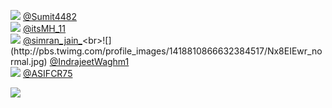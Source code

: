 
 ![](http://pbs.twimg.com/profile_images/1445987263716884480/4KUUIggn_normal.jpg) [@Sumit4482](https://twitter.com/Sumit4482)<br>![](http://pbs.twimg.com/profile_images/1451771052883787776/95lhat6c_normal.jpg) [@itsMH_11](https://twitter.com/itsMH_11)<br>![](http://pbs.twimg.com/profile_images/1461204400454602754/bmjqcF9v_normal.jpg) [@simran_jain_](https://twitter.com/simran_jain_)<br>![](http://pbs.twimg.com/profile_images/1418810866632384517/Nx8EIEwr_normal.jpg) [@IndrajeetWaghm1](https://twitter.com/IndrajeetWaghm1)<br>![](http://pbs.twimg.com/profile_images/1461627716197748738/gIYRNA1z_normal.jpg) [@ASIFCR75](https://twitter.com/ASIFCR75)<br> 

![](https://visitor-badge.laobi.icu/badge?page_id=ponder)
